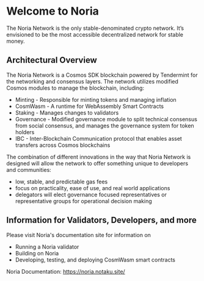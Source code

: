 # Welcome to Noria

The Noria Network is the only stable-denominated crypto network. It’s envisioned to be the most accessible decentralized network for stable money.

## Architectural Overview
The Noria Network is a Cosmos SDK blockchain powered by Tendermint for the networking and consensus layers. The network utilizes modified Cosmos modules to manage the blockchain, including:
- Minting - Responsible for minting tokens and managing inflation
- CosmWasm - A runtime for WebAssembly Smart Contracts
- Staking - Manages changes to validators
- Governance - Modified governance module to split technical consensus from social consensus, and manages the governance system for token holders
- IBC - Inter-Blockchain Communication protocol that enables asset transfers across Cosmos blockchains

The combination of different innovations in the way that Noria Network is designed will allow the network to offer something unique to developers and communities:
- low, stable, and predictable gas fees
- focus on practicality, ease of use, and real world applications
- delegators will elect governance focused representatives or representative groups for operational decision making

## Information for Validators, Developers, and more

Please visit Noria's documentation site for information on
- Running a Noria validator
- Building on Noria
- Developing, testing, and deploying CosmWasm smart contracts


Noria Documentation: https://noria.notaku.site/
